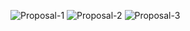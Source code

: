 
![Proposal-1](https://github.com/MIguelDelgado156/Cube_Defense_Squad/assets/73801458/312a191f-8f0b-4a4b-81aa-06be133a5ff5)
![Proposal-2](https://github.com/MIguelDelgado156/Cube_Defense_Squad/assets/73801458/1b4aaed6-128c-41a5-9c9c-5f8a264513b0)
![Proposal-3](https://github.com/MIguelDelgado156/Cube_Defense_Squad/assets/73801458/859c4bf9-ac2a-4da5-b475-67232e35bd8c)
